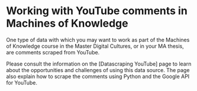 # Working with YouTube comments in Machines of Knowledge

One type of data with which you may want to work as part of the Machines of Knowledge course in the Master Digital Cultures, or in your MA thesis, are comments scraped from YouTube.

Please consult the information on the [Datascraping YouTube] page to learn about the opportunities and challenges of using this data source. The page also explain how to scrape the comments
using Python and the Google API for YouTube.
